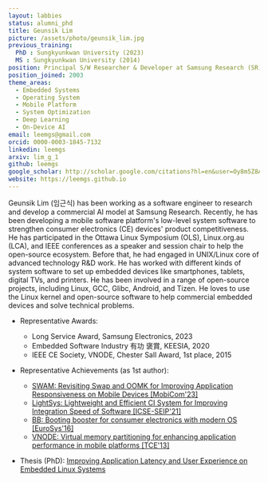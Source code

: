 ```yaml
---
layout: labbies
status: alumni_phd
title: Geunsik Lim
picture: /assets/photo/geunsik_lim.jpg
previous_training:
  PhD : Sungkyunkwan University (2023)
  MS : Sungkyunkwan University (2014)  
position: Principal S/W Researcher & Developer at Samsung Research (SR)
position_joined: 2003
theme_areas:
  - Embedded Systems
  - Operating System
  - Mobile Platform
  - System Optimization
  - Deep Learning
  - On-Device AI
email: leemgs@gmail.com
orcid: 0000-0003-1845-7132
linkedin: leemgs
arxiv: lim_g_1
github: leemgs
google_scholar: http://scholar.google.com/citations?hl=en&user=Oy8m5Z8AAAAJ
website: https://leemgs.github.io
---
```


Geunsik Lim (임근식) has been working as a software engineer to research and develop a commercial AI model at Samsung Research. Recently, he has been developing a mobile software platform's low-level system software to strengthen consumer electronics (CE) devices' product competitiveness. He has participated in the Ottawa Linux Symposium (OLS), Linux.org.au (LCA), and IEEE conferences as a speaker and session chair to help the open-source ecosystem. Before that, he had engaged in UNIX/Linux core of advanced technology R&D work. He has worked with different kinds of system software to set up embedded devices like smartphones, tablets, digital TVs, and printers. He has been involved in a range of open-source projects, including Linux, GCC, Glibc, Android, and Tizen. He loves to use the Linux kernel and open-source software to help commercial embedded devices and solve technical problems.

* Representative Awards:
  - Long Service Award, Samsung Electronics, 2023
  - Embedded Software Industry 有功 褒賞, KEESIA, 2020
  - IEEE CE Society, VNODE, Chester Sall Award, 1st place, 2015 

* Representative Achievements (as 1st author):
  - <a href="https://dl.acm.org/doi/abs/10.1145/3570361.3592518">SWAM: Revisiting Swap and OOMK for Improving Application Responsiveness on Mobile Devices [MobiCom'23]</a>
  - <a href="https://dl.acm.org/doi/abs/10.1109/ICSE-SEIP52600.2021.00009">LightSys: Lightweight and Efficient CI System for Improving Integration Speed of Software [ICSE-SEIP'21]</a>
  - <a href="https://dl.acm.org/doi/10.1145/2901318.2901320">BB: Booting booster for consumer electronics with modern OS [EuroSys'16]</a>
  - <a href="https://ieeexplore.ieee.org/document/6689690">VNODE: Virtual memory partitioning for enhancing application performance in mobile platforms [TCE'13]</a>
  
* Thesis (PhD): [Improving Application Latency and User Experience on Embedded Linux Systems](https://dcollection.skku.edu/srch/srchDetail/000000174970)
